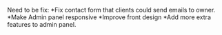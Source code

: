 Need to be fix:
*Fix contact form that clients could send emails to owner. 
*Make Admin panel responsive
*Improve front design
*Add more extra features to admin panel. 
